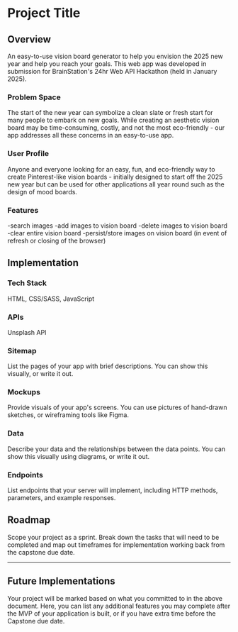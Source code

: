 # Project Title

## Overview

An easy-to-use vision board generator to help you envision the 2025 new year and help you reach your goals. This web app was developed in submission for BrainStation's 24hr Web API Hackathon (held in January 2025).

### Problem Space

The start of the new year can symbolize a clean slate or fresh start for many people to embark on new goals. While creating an aesthetic vision board may be time-consuming, costly, and not the most eco-friendly - our app addresses all these concerns in an easy-to-use app.

### User Profile

Anyone and everyone looking for an easy, fun, and eco-friendly way to create Pinterest-like vision boards - initially designed to start off the 2025 new year but can be used for other applications all year round such as the design of mood boards.

### Features

-search images
-add images to vision board
-delete images to vision board
-clear entire vision board
-persist/store images on vision board (in event of refresh or closing of the browser)

## Implementation

### Tech Stack

HTML, CSS/SASS, JavaScript

### APIs

Unsplash API

### Sitemap

List the pages of your app with brief descriptions. You can show this visually, or write it out.

### Mockups

Provide visuals of your app's screens. You can use pictures of hand-drawn sketches, or wireframing tools like Figma.

### Data

Describe your data and the relationships between the data points. You can show this visually using diagrams, or write it out.

### Endpoints

List endpoints that your server will implement, including HTTP methods, parameters, and example responses.

## Roadmap

Scope your project as a sprint. Break down the tasks that will need to be completed and map out timeframes for implementation working back from the capstone due date.

---

## Future Implementations

Your project will be marked based on what you committed to in the above document. Here, you can list any additional features you may complete after the MVP of your application is built, or if you have extra time before the Capstone due date.
